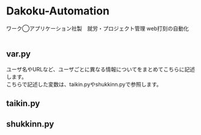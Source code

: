 # Dakoku-Automation
ワーク◯アプリケーション社製　就労・プロジェクト管理 web打刻の自動化
<br>
<br>
## var.py
ユーザ名やURLなど、ユーザごとに異なる情報についてをまとめてこちらに記述します。
<br>
こちらで記述した変数は、taikin.pyやshukkinn.pyで参照します。
<br>
## taikin.py

## shukkinn.py

